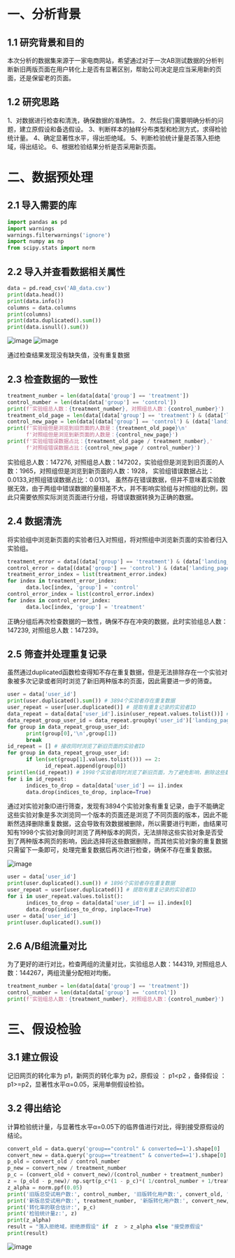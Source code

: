 # 一、分析背景
## 1.1 研究背景和目的
本次分析的数据集来源于一家电商网站，希望通过对于一次AB测试数据的分析判断新旧两版页面在用户转化上是否有显著区别，帮助公司决定是应当采用新的页面，还是保留老的页面。
## 1.2 研究思路
1、对数据进行检查和清洗，确保数据的准确性。
2、然后我们需要明确分析的问题，建立原假设和备选假设。
3、判断样本的抽样分布类型和检测方式，求得检验统计量。
4、确定显著性水平，得出拒绝域。
5、判断检验统计量是否落入拒绝域，得出结论。
6、根据检验结果分析是否采用新页面。
# 二、数据预处理
## 2.1 导入需要的库
```python
import pandas as pd
import warnings
warnings.filterwarnings('ignore')
import numpy as np
from scipy.stats import norm
```
## 2.2 导入并查看数据相关属性
```python
data = pd.read_csv('AB_data.csv')
print(data.head())
print(data.info())
columns = data.columns
print(columns)
print(data.duplicated().sum())
print(data.isnull().sum())
```
![image](https://github.com/user-attachments/assets/41416201-4292-436a-b1ab-475eb2f91d33)
![image](https://github.com/user-attachments/assets/52a0de2d-b5aa-46d2-9218-ce4973dc753a)

通过检查结果发现没有缺失值，没有重复数据
## 2.3 检查数据的一致性
```python
treatment_number = len(data[data['group'] == 'treatment'])
control_number = len(data[data['group'] == 'control'])
print(f'实验组总人数：{treatment_number}, 对照组总人数：{control_number}')
treatment_old_page = len(data[(data['group'] == 'treatment') & (data['landing_page'] == 'old_page')])
control_new_page = len(data[(data['group'] == 'control') & (data['landing_page'] == 'new_page')])
print(f'实验组但是浏览到旧页面的人数是：{treatment_old_page}\n'
      f'对照组但是浏览到新页面的人数是：{control_new_page}')
print(f'实验组错误数据占比：{treatment_old_page / treatment_number},'
      f'对照组错误数据占比：{control_new_page / control_number}')
```
实验组总人数：147276, 对照组总人数：147202，实验组但是浏览到旧页面的人数：1965，对照组但是浏览到新页面的人数：1928， 实验组错误数据占比：0.0133,对照组错误数据占比：0.0131。 虽然存在错误数据，但并不意味着实验数据无效，由于两组中错误数据的量相差不大，并不影响实验组与对照组的比例，因此只需要依照实际浏览页面进行分组，将错误数据转换为正确的数据。
## 2.4 数据清洗
将实验组中浏览新页面的实验者归入对照组，将对照组中浏览新页面的实验者归入实验组。
```python
treatment_error = data[(data['group'] == 'treatment') & (data['landing_page'] == 'old_page')]
control_error = data[(data['group'] == 'control') & (data['landing_page'] == 'new_page')]
treatment_error_index = list(treatment_error.index)
for index in treatment_error_index:
      data.loc[index, 'group'] = 'control'
control_error_index = list(control_error.index)
for index in control_error_index:
      data.loc[index, 'group'] = 'treatment'
```
正确分组后再次检查数据的一致性，确保不存在冲突的数据，此时实验组总人数：147239, 对照组总人数：147239。
## 2.5 筛查并处理重复记录
虽然通过duplicated函数检查得知不存在重复数据，但是无法排除存在一个实验对象被多次记录或者同时浏览了新旧两种版本的页面，因此需要进一步的筛查。
```python
user = data['user_id']
print(user.duplicated().sum()) # 3894个实验者存在重复数据
user_repeat = user[user.duplicated()] # 提取有重复记录的实验者ID
data_repeat = data[data['user_id'].isin(user_repeat.values.tolist())] # 提取实验者ID重复的所有数据
data_repeat_group_user_id = data_repeat.groupby('user_id')['landing_page']
for group in data_repeat_group_user_id:
      print(group[0],'\n',group[1])
      break
id_repeat = [] # 接收同时浏览了新旧页面的实验者ID
for group in data_repeat_group_user_id:
      if len(set(group[1].values.tolist())) == 2:
            id_repeat.append(group[0])
print(len(id_repeat)) # 1998个实验者同时浏览了新旧页面，为了避免影响，删除这些数据
for i in id_repeat:
      indices_to_drop = data[data['user_id'] == i].index
      data.drop(indices_to_drop, inplace=True)
```
通过对实验对象ID进行筛查，发现有3894个实验对象有重复记录，由于不能确定这些实验对象是多次浏览同一个版本的页面还是浏览了不同页面的版本，因此不能断然选择删除重复数据，这会导致有效数据被删除，所以需要进行判断，由结果可知有1998个实验对象同时浏览了两种版本的网页，无法排除这些实验对象是否受到了两种版本网页的影响，因此选择将这些数据删除，而其他实验对象的重复数据只需留下一条即可，处理完重复数据后再次进行检查，确保不存在重复数据。

![image](https://github.com/user-attachments/assets/a44958cb-04f6-4aad-9359-ffb3d7a872c2)

```python
user = data['user_id']
print(user.duplicated().sum()) # 1896个实验者存在重复数据
user_repeat = user[user.duplicated()] # 提取有重复记录的实验者ID
for i in user_repeat.values.tolist():
      indices_to_drop = data[data['user_id'] == i].index[0]
      data.drop(indices_to_drop, inplace=True)
user = data['user_id']
print(user.duplicated().sum())
```
## 2.6 A/B组流量对比
为了更好的进行对比，检查两组的流量对比，实验组总人数：144319, 对照组总人数：144267，两组流量分配相对均衡。
```python
treatment_number = len(data[data['group'] == 'treatment'])
control_number = len(data[data['group'] == 'control'])
print(f'实验组总人数：{treatment_number}, 对照组总人数：{control_number}')
```
# 三、假设检验
## 3.1 建立假设
记旧网页的转化率为 p1，新网页的转化率为 p2，原假设 ： p1<p2 ，备择假设 ：p1>=p2，显著性水平α=0.05，采用单侧假设检验。
## 3.2 得出结论
计算检验统计量，与显著性水平α=0.05下的临界值进行对比，得到接受原假设的结论。
```python
convert_old = data.query('group=="control" & converted==1').shape[0]
convert_new = data.query('group=="treatment" & converted==1').shape[0]
p_old = convert_old / control_number
p_new = convert_new / treatment_number
p_c = (convert_old + convert_new)/(control_number + treatment_number)
z = (p_old - p_new)/ np.sqrt(p_c*(1 - p_c)*( 1/control_number + 1/treatment_number))  #  检验统计量
z_alpha = norm.ppf(0.05)
print('旧版总受试用户数:', control_number, '旧版转化用户数:', convert_old, '旧版转化率:', p_old)
print('新版总受试用户数:', treatment_number, '新版转化用户数:', convert_new, '新版转化率:', p_new)
print('转化率的联合估计:', p_c)
print('检验统计量z:', z)
print(z_alpha)
result = "落入拒绝域，拒绝原假设" if  z  > z_alpha else "接受原假设"
print(result)
```
![image](https://github.com/user-attachments/assets/ca16d44a-5f94-456d-98fa-81de0651f858)


